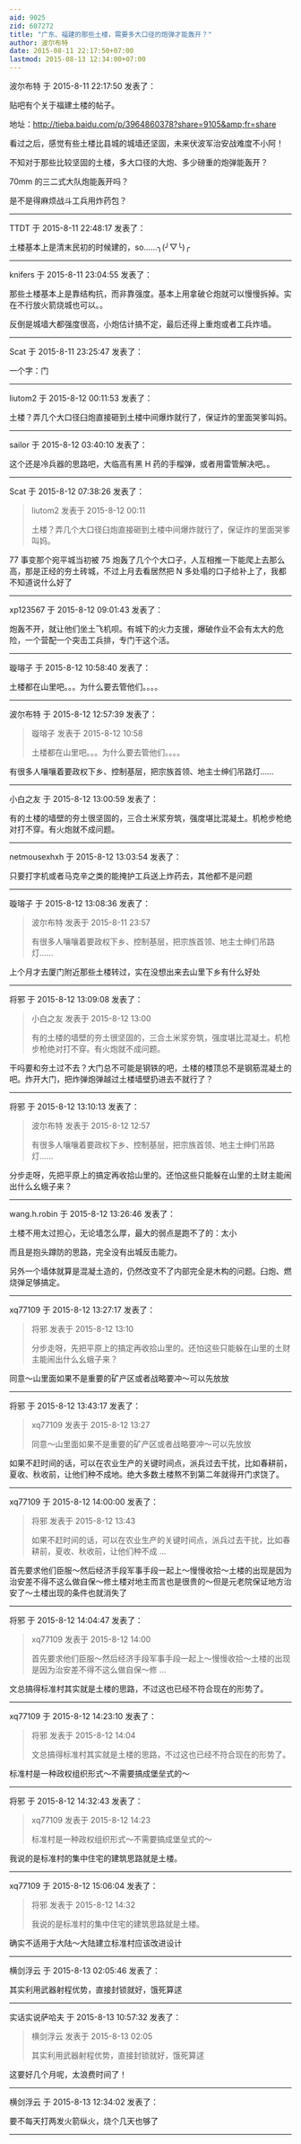 ```yaml
---
aid: 9025
zid: 607272
title: "广东、福建的那些土楼，需要多大口径的炮弹才能轰开？"
author: 波尔布特
date: 2015-08-11 22:17:50+07:00
lastmod: 2015-08-13 12:34:00+07:00
---
```


波尔布特 于 2015-8-11 22:17:50 发表了：

贴吧有个关于福建土楼的帖子。

地址：http://tieba.baidu.com/p/3964860378?share=9105&amp;fr=share

看过之后，感觉有些土楼比县城的城墙还坚固，未来伏波军治安战难度不小阿！

不知对于那些比较坚固的土楼，多大口径的大炮、多少磅重的炮弹能轰开？

70mm 的三二式大队炮能轰开吗？

是不是得麻烦战斗工兵用炸药包？

---

TTDT 于 2015-8-11 22:48:17 发表了：

土楼基本上是清末民初的时候建的，so……╮(╯▽╰)╭

---

knifers 于 2015-8-11 23:04:55 发表了：

那些土楼基本上是靠结构抗，而非靠强度。基本上用拿破仑炮就可以慢慢拆掉。实在不行放火箭烧城也可以。。

反倒是城墙大都强度很高，小炮估计搞不定，最后还得上重炮或者工兵炸墙。

---

Scat 于 2015-8-11 23:25:47 发表了：

一个字：门

---

liutom2 于 2015-8-12 00:11:53 发表了：

土楼？弄几个大口径臼炮直接砸到土楼中间爆炸就行了，保证炸的里面哭爹叫妈。

---

sailor 于 2015-8-12 03:40:10 发表了：

这个还是冷兵器的思路吧，大临高有黑 H 药的手榴弹，或者用雷管解决吧。。

---

Scat 于 2015-8-12 07:38:26 发表了：

> liutom2 发表于 2015-8-12 00:11
>
> 土楼？弄几个大口径臼炮直接砸到土楼中间爆炸就行了，保证炸的里面哭爹叫妈。

77 事变那个宛平城当初被 75 炮轰了几个个大口子，人互相推一下能爬上去那么高，那是正经的夯土砖城，不过上月去看居然把 N 多处塌的口子给补上了，我都不知道说什么好了

---

xp123567 于 2015-8-12 09:01:43 发表了：

炮轰不开，就让他们坐土飞机呗。有城下的火力支援，爆破作业不会有太大的危险，一个营配一个突击工兵排，专门干这个活。

---

璇瑢子 于 2015-8-12 10:58:40 发表了：

土楼都在山里吧。。。为什么要去管他们。。。。

---

波尔布特 于 2015-8-12 12:57:39 发表了：

> 璇瑢子 发表于 2015-8-12 10:58
>
> 土楼都在山里吧。。。为什么要去管他们。。。。

有很多人嚷嚷着要政权下乡、控制基层，把宗族首领、地主士绅们吊路灯……

---

小白之友 于 2015-8-12 13:00:59 发表了：

有的土楼的墙壁的夯土很坚固的，三合土米浆夯筑，强度堪比混凝土。机枪步枪绝对打不穿。有火炮就不成问题。

---

netmousexhxh 于 2015-8-12 13:03:54 发表了：

只要打字机或者马克辛之类的能掩护工兵送上炸药去，其他都不是问题

---

璇瑢子 于 2015-8-12 13:08:36 发表了：

> 波尔布特 发表于 2015-8-11 23:57
>
> 有很多人嚷嚷着要政权下乡、控制基层，把宗族首领、地主士绅们吊路灯……

上个月才去厦门附近那些土楼转过，实在没想出来去山里下乡有什么好处

---

将邪 于 2015-8-12 13:09:08 发表了：

> 小白之友 发表于 2015-8-12 13:00
>
> 有的土楼的墙壁的夯土很坚固的，三合土米浆夯筑，强度堪比混凝土。机枪步枪绝对打不穿。有火炮就不成问题。

干吗要和夯土过不去？大门总不可能是钢铁的吧，土楼的楼顶总不是钢筋混凝土的吧。炸开大门，把炸弹炮弹越过土楼墙壁扔进去不就行了？

---

将邪 于 2015-8-12 13:10:13 发表了：

> 波尔布特 发表于 2015-8-12 12:57
>
> 有很多人嚷嚷着要政权下乡、控制基层，把宗族首领、地主士绅们吊路灯……

分步走呀，先把平原上的搞定再收拾山里的。还怕这些只能躲在山里的土财主能闹出什么幺蛾子来？

---

wang.h.robin 于 2015-8-12 13:26:46 发表了：

土楼不用太过担心，无论墙怎么厚，最大的弱点是跑不了的：太小

而且是抱头蹲防的思路，完全没有出城反击能力。

另外一个墙体就算是混凝土造的，仍然改变不了内部完全是木构的问题。臼炮、燃烧弹足够搞定。

---

xq77109 于 2015-8-12 13:27:17 发表了：

> 将邪 发表于 2015-8-12 13:10
>
> 分步走呀，先把平原上的搞定再收拾山里的。还怕这些只能躲在山里的土财主能闹出什么幺蛾子来？

同意～山里面如果不是重要的矿产区或者战略要冲～可以先放放

---

将邪 于 2015-8-12 13:43:17 发表了：

> xq77109 发表于 2015-8-12 13:27
>
> 同意～山里面如果不是重要的矿产区或者战略要冲～可以先放放

如果不赶时间的话，可以在农业生产的关键时间点，派兵过去干扰，比如春耕前，夏收、秋收前，让他们种不成地。绝大多数土楼熬不到第二年就得开门求饶了。

---

xq77109 于 2015-8-12 14:00:00 发表了：

> 将邪 发表于 2015-8-12 13:43
>
> 如果不赶时间的话，可以在农业生产的关键时间点，派兵过去干扰，比如春耕前，夏收、秋收前，让他们种不成 ...

首先要求他们臣服～然后经济手段军事手段一起上～慢慢收拾～土楼的出现是因为治安差不得不这么做自保～修土楼对地主而言也是很贵的～但是元老院保证地方治安了～土楼出现的条件也就消失了

---

将邪 于 2015-8-12 14:04:47 发表了：

> xq77109 发表于 2015-8-12 14:00
>
> 首先要求他们臣服～然后经济手段军事手段一起上～慢慢收拾～土楼的出现是因为治安差不得不这么做自保～修 ...

文总搞得标准村其实就是土楼的思路，不过这也已经不符合现在的形势了。

---

xq77109 于 2015-8-12 14:23:10 发表了：

> 将邪 发表于 2015-8-12 14:04
>
> 文总搞得标准村其实就是土楼的思路，不过这也已经不符合现在的形势了。

标准村是一种政权组织形式～不需要搞成堡垒式的～

---

将邪 于 2015-8-12 14:32:43 发表了：

> xq77109 发表于 2015-8-12 14:23
>
> 标准村是一种政权组织形式～不需要搞成堡垒式的～

我说的是标准村的集中住宅的建筑思路就是土楼。

---

xq77109 于 2015-8-12 15:06:04 发表了：

> 将邪 发表于 2015-8-12 14:32
>
> 我说的是标准村的集中住宅的建筑思路就是土楼。

确实不适用于大陆～大陆建立标准村应该改进设计

---

横剑浮云 于 2015-8-13 02:05:46 发表了：

其实利用武器射程优势，直接封锁就好，饿死算逑

---

实话实说萨哈夫 于 2015-8-13 10:57:32 发表了：

> 横剑浮云 发表于 2015-8-13 02:05
>
> 其实利用武器射程优势，直接封锁就好，饿死算逑

这要好几个月呢，太浪费时间了！

---

横剑浮云 于 2015-8-13 12:34:02 发表了：

要不每天打两发火箭纵火，烧个几天也够了

---
